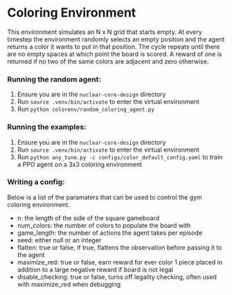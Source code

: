 # Coloring Environment
This environment simulates an N x N grid that starts empty. At every timestep the environment randomly selects an empty position and the agent returns a color it wants to put in that position. The cycle repeats until there are no empty spaces at which point the board is scored. A reward of one is returned if no two of the same colors are adjacent and zero otherwise.

### Running the random agent:
1. Ensure you are in the `nuclear-core-design` directory
2. Run `source .venv/bin/activate` to enter the virtual environment
3. Run `python colorenv/random_coloring_agent.py`

### Running the examples:
1. Ensure you are in the `nuclear-core-design` directory
2. Run `source .venv/bin/activate` to enter the virtual environment
3. Run `python any_tune.py -c configs/color_default_config.yaml` to train a PPO agent on a 3x3 coloring environment

### Writing a config:
Below is a list of the paramaters that can be used to control the gym coloring environment.
* n: the length of the side of the square gameboard
* num_colors: the number of colors to populate the board with
* game_length: the number of actions the agent takes per episode
* seed: either null or an integer 
* flatten: true or false, if true, flattens the observation before passing it to the agent
* maximize_red: true or false, earn reward for ever color 1 piece placed in addition to a large negative reward if board is not legal
* disable_checking: true or false, turns off legality checking, often used with maximize_red when debugging
